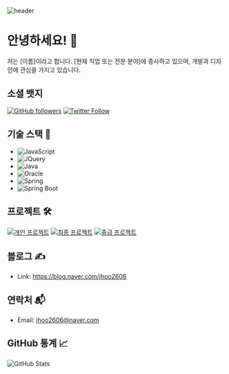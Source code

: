 <!-- Header -->
![header](https://capsule-render.vercel.app/api?type=waving&color=timeGradient&text=Welcome%20to%20My%20GitHub%20👋&animation=twinkling&fontSize=35&fontAlignY=40&fontAlign=70&height=250)

<!-- Introduction -->
# 안녕하세요! 👋

저는 [이름]이라고 합니다. [현재 직업 또는 전문 분야]에 종사하고 있으며, 개발과 디자인에 관심을 가지고 있습니다.

<!-- Social Badges -->
## 소셜 뱃지
[![GitHub followers](https://img.shields.io/github/followers/yourusername?label=Follow&style=social)](https://github.com/yourusername)
[![Twitter Follow](https://img.shields.io/twitter/follow/yourtwitter?label=Follow&style=social)](https://twitter.com/yourtwitter)

<!-- Tech Stack -->
## 기술 스택 🚀
- ![JavaScript](https://img.shields.io/badge/-JavaScript-F7DF1E?style=for-the-badge&logo=javascript&logoColor=white&labelColor=F7DF1E)
- ![JQuery](https://img.shields.io/badge/-JQuery-0769AD?style=for-the-badge&logo=jquery&logoColor=white&labelColor=0769AD)
- ![Java](https://img.shields.io/badge/-Java-007396?style=for-the-badge&logo=java&logoColor=white&labelColor=007396)
- ![Oracle](https://img.shields.io/badge/-Oracle-F80000?style=for-the-badge&logo=oracle&logoColor=white&labelColor=F80000)
- ![Spring](https://img.shields.io/badge/-Spring-6DB33F?style=for-the-badge&logo=spring&logoColor=white&labelColor=6DB33F)
- ![Spring Boot](https://img.shields.io/badge/-Spring%20Boot-6DB33F?style=for-the-badge&logo=spring-boot&logoColor=white&labelColor=6DB33F)

<!-- Projects -->
## 프로젝트 🛠️
[![개인 프로젝트](https://img.shields.io/badge/개인%20프로젝트-239120?style=for-the-badge&logo=github&logoColor=white&labelColor=#FFCC66)](https://github.com/yourusername/project1)
[![최종 프로젝트](https://img.shields.io/badge/최종%20프로젝트-239120?style=for-the-badge&logo=github&logoColor=white&labelColor=#3399FF)](https://github.com/yourusername/project2)
[![중급 프로젝트](https://img.shields.io/badge/중급%20프로젝트-239120?style=for-the-badge&logo=github&logoColor=white&labelColor=#FF6666)](https://github.com/yourusername/project3)

<!-- Blog -->
## 블로그 ✍️
- Link: https://blog.naver.com/jhoo2606

<!-- Contact -->
## 연락처 📬
- Email: [jhoo2606@naver.com](mailto:jhoo2606@naver.com)

<!-- GitHub Stats -->
## GitHub 통계 📈
![GitHub Stats](https://github-readme-stats.vercel.app/api?username=yourusername&show_icons=true&count_private=true&theme=radical)

